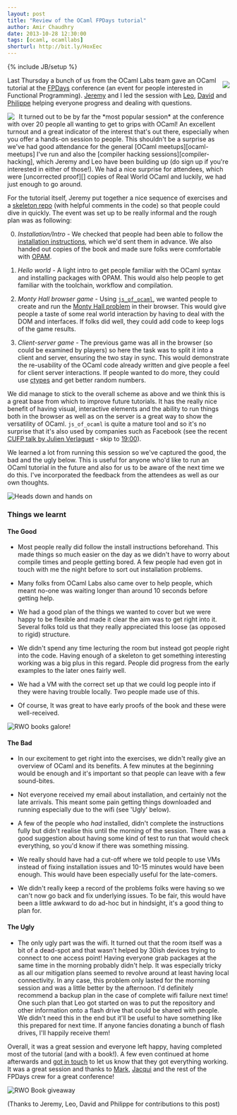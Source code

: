 ```yaml
---
layout: post
title: "Review of the OCaml FPDays tutorial"
author: Amir Chaudhry
date: 2013-10-28 12:30:00
tags: [ocaml, ocamllabs]
shorturl: http://bit.ly/HoxEec
---
```

{% include JB/setup %}

<a href="http://fpdays.net/2013/sessions/index.php?session=24"><img style="float: right; margin-top: 10px; margin-left: 10px" src="{{BASE_PATH}}/images/web/fpdays-logo.png"></a>
Last Thursday a bunch of us from the OCaml Labs team gave an OCaml tutorial 
at the [FPDays][] conference (an event for people interested in Functional 
Programming).  [Jeremy][] and I led the session with [Leo][], [David][] and 
[Philippe][] helping everyone progress and dealing with questions.

<img style="float: left; margin-right: 10px" src="{{BASE_PATH}}/images/fpdays2013/fpdays2013-01.jpg">
It turned out to be by far the *most popular session* at the conference with 
over 20 people all wanting to get to grips with OCaml!  An excellent turnout 
and a great indicator of the interest that's out there, especially when you 
offer a hands-on session to people.  This shouldn't be a surprise as we've 
had good attendance for the general [OCaml meetups][ocaml-meetups] I've run 
and also the [compiler hacking sessions][compiler-hacking], which Jeremy and 
Leo have been building up (do sign up if you're interested in either of 
those!).  We had a nice surprise for attendees, which were 
[uncorrected proof][] copies of Real World OCaml and luckily, we had just 
enough to go around.

For the tutorial itself, Jeremy put together a nice sequence of exercises 
and a [skeleton repo][] (with helpful comments in the code) so that people 
could dive in quickly.  The event was set up to be really informal and the 
rough plan was as following:


0. *Installation/Intro* - We checked that people had been able to follow the 
[installation instructions][install-info], which we'd sent them in advance. 
We also handed out copies of the book and made sure folks were comfortable 
with [OPAM][].

1. *Hello world* - A light intro to get people familiar with the OCaml 
syntax and installing packages with OPAM. This would also help people to get 
familiar with the toolchain, workflow and compilation.  

2. *Monty Hall browser game* - Using [`js_of_ocaml`][js-ocaml], we wanted 
people to create and run the [Monty Hall problem][monty-hall] in their 
browser.  This would give people a taste of some real world interaction by 
having to deal with the DOM and interfaces.  If folks did well, they could 
add code to keep logs of the game results.

3. *Client-server game* - The previous game was all in the browser (so could 
be examined by players) so here the task was to split it into a client and 
server, ensuring the two stay in sync.  This would demonstrate the 
re-usability of the OCaml code already written and give people a feel for 
client server interactions. If people wanted to do more, they could use 
[ctypes][] and get better random numbers.  

We did manage to stick to the overall scheme as above and we think this is a 
great base from which to improve future tutorials.  It has the really nice 
benefit of having visual, interactive elements and the ability to run things 
both in the browser as well as on the server is a great way to show the 
versatility of OCaml.  `js_of_ocaml` is quite a mature tool and so it's 
no surprise that it's also used by companies such as Facebook (see the recent 
[CUFP talk by Julien Verlaguet][fb-ocaml-cufp] - skip to [19:00][]).  

We learned a lot from running this session so we've captured the good, the 
bad and the ugly below.  This is useful for anyone who'd like to run an 
OCaml tutorial in the future and also for us to be aware of the next 
time we do this.  I've incorporated the feedback from the attendees as well 
as our own thoughts.

![Heads down and hands on]({{BASE_PATH}}/images/fpdays2013/fpdays2013-03.jpg)

### Things we learnt

#### The Good

* Most people really did follow the install instructions beforehand. This 
made things so much easier on the day as we didn't have to worry about 
compile times and people getting bored.  A few people had even got in touch 
with me the night before to sort out installation problems.  

* Many folks from OCaml Labs also came over to help people, which meant 
no-one was waiting longer than around 10 seconds before getting help.  

* We had a good plan of the things we wanted to cover but we were happy to 
be flexible and made it clear the aim was to get right into it.  Several 
folks told us that they really appreciated this loose (as opposed to rigid) 
structure.  

* We didn't spend any time lecturing the room but instead got people right 
into the code.  Having enough of a skeleton to get something interesting 
working was a big plus in this regard. People did progress from the early 
examples to the later ones fairly well.

* We had a VM with the correct set up that we could log people into if they 
were having trouble locally.  Two people made use of this.

* Of course, It was great to have early proofs of the book and these were 
well-received.

![RWO books galore!]({{BASE_PATH}}/images/fpdays2013/fpdays2013-02.jpg)

#### The Bad

* In our excitement to get right into the exercises, we didn't really give 
an overview of OCaml and its benefits.  A few minutes at the beginning would 
be enough and it's important so that people can leave with a few sound-bites.

* Not everyone received my email about installation, and certainly not the 
late arrivals.  This meant some pain getting things downloaded and running 
especially due to the wifi (see 'Ugly' below).  

* A few of the people who *had* installed, didn't complete the instructions 
fully but didn't realise this until the morning of the session.  There was a good 
suggestion about having some kind of test to run that would check 
everything, so you'd know if there was something missing.

* We really should have had a cut-off where we told people to use VMs 
instead of fixing installation issues and 10-15 minutes would have been 
enough.  This would have been especially useful for the late-comers.

* We didn't really keep a record of the problems folks were having so we 
can't now go back and fix underlying issues.  To be fair, this would have 
been a little awkward to do ad-hoc but in hindsight, it's a good thing to 
plan for.

#### The Ugly

* The only ugly part was the wifi.  It turned out that the room itself was a 
bit of a dead-spot and that wasn't helped by 30ish devices trying to connect 
to one access point!  Having everyone grab packages at the same time in the 
morning probably didn't help.  It was especially tricky as all our 
mitigation plans seemed to revolve around at least having local connectivity.
In any case, this problem only lasted for the morning session and was a 
little better by the afternoon.  I'd definitely recommend a backup plan in 
the case of complete wifi failure next time!  One such plan that Leo got 
started on was to put the repository and other information onto a flash 
drive that could be shared with people.  We didn't need this in the end but 
it'll be useful to have something like this prepared for next time.  If 
anyone fancies donating a bunch of flash drives, I'll happily receive them!

Overall, it was a great session and everyone left happy, having completed 
most of the tutorial (and with a book!).  A few even continued at home 
afterwards and [got in touch][clegg-tweet] to let us know that they got 
everything working.
It was a great session and thanks to [Mark][], [Jacqui][] and the rest of 
the FPDays crew for a great conference!

![RWO Book giveaway]({{BASE_PATH}}/images/fpdays2013/fpdays2013-04.jpg)


(Thanks to Jeremy, Leo, David and Philippe for contributions to this post)


[FPDays]: http://fpdays.net/2013/sessions/index.php?session=24
[Jeremy]: https://github.com/yallop
[Leo]: http://www.lpw25.net
[David]: https://github.com/dsheets
[Philippe]: http://philippewang.info/CL/
[skeleton repo]: https://github.com/ocamllabs/fpdays-skeleton
[install-info]: http://amirchaudhry.com/fpdays-ocaml-session/
[ocaml-meetups]: http://www.meetup.com/Cambridge-NonDysFunctional-Programmers/
[compiler-hacking]: http://ocamllabs.github.io/compiler-hacking/2013/09/17/compiler-hacking-july-2013.html
[uncorrected proof]: http://en.wikipedia.org/wiki/Galley_proof
[js-ocaml]: http://ocsigen.org/js_of_ocaml/
[monty-hall]: http://en.wikipedia.org/wiki/Monty_Hall_problem
[ctypes]: http://opam.ocaml.org/pkg/ctypes/0.1.1/
[fb-ocaml-cufp]: http://www.youtube.com/watch?v=gKWNjFagR9k
[19:00]: http://www.youtube.com/watch?feature=player_detailpage&v=gKWNjFagR9k#t=1149
[Mark]: https://twitter.com/MarkDalgarno
[Jacqui]: https://twitter.com/JacquiDDavidson
[OPAM]: http://opam.ocaml.org
[clegg-tweet]: https://twitter.com/richardclegg/status/393458073052139520
